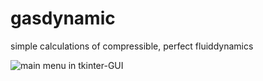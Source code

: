 # gasdynamic

simple calculations of compressible, perfect fluiddynamics

![main menu in tkinter-GUI](https://github.com/MaxiHartmann/gasdynamic/tkinter/images/main_menu.png)
